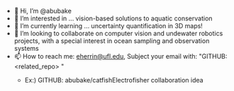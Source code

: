 - 👋 Hi, I’m @abubake
- 👀 I’m interested in ... vision-based solutions to aquatic conservation
- 🌱 I’m currently learning ... uncertainty quantification in 3D maps!
- 💞️ I’m looking to collaborate on computer vision and undewater robotics projects, with a special interest in ocean sampling and observation systems
- 📫 How to reach me: eherrin@ufl.edu, Subject your email with: "GITHUB: <related_repo> <two or three word summary>"
  - Ex:) GITHUB: abubake/catfishElectrofisher collaboration idea

<!---
abubake/abubake is a ✨ special ✨ repository because its `README.md` (this file) appears on your GitHub profile.
You can click the Preview link to take a look at your changes.
--->
